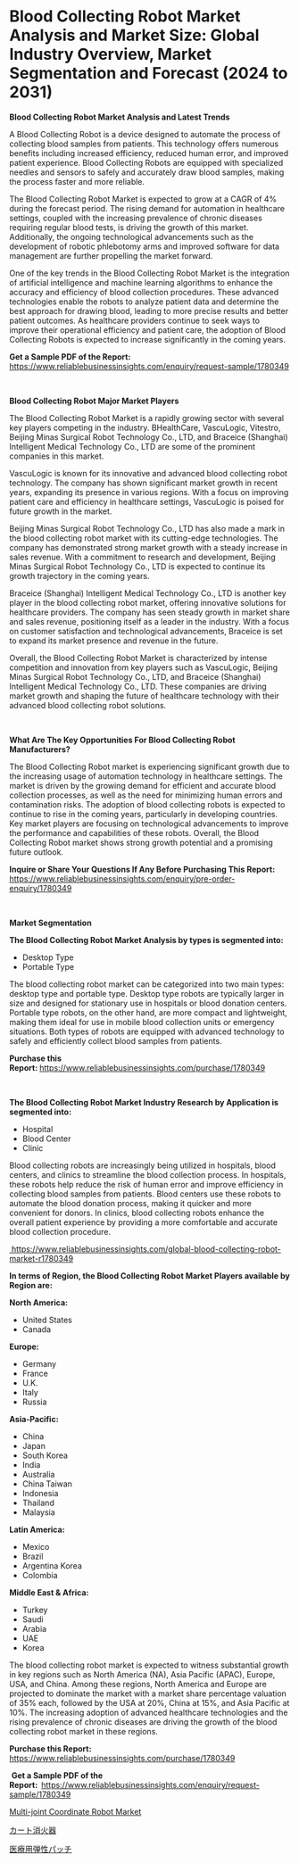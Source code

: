 <p><h1>Blood Collecting Robot Market Analysis and Market Size: Global Industry Overview, Market Segmentation and Forecast (2024 to 2031)</h1></p><p><strong>Blood Collecting Robot Market Analysis and Latest Trends</strong></p>
<p><p>A Blood Collecting Robot is a device designed to automate the process of collecting blood samples from patients. This technology offers numerous benefits including increased efficiency, reduced human error, and improved patient experience. Blood Collecting Robots are equipped with specialized needles and sensors to safely and accurately draw blood samples, making the process faster and more reliable.</p><p>The Blood Collecting Robot Market is expected to grow at a CAGR of 4% during the forecast period. The rising demand for automation in healthcare settings, coupled with the increasing prevalence of chronic diseases requiring regular blood tests, is driving the growth of this market. Additionally, the ongoing technological advancements such as the development of robotic phlebotomy arms and improved software for data management are further propelling the market forward.</p><p>One of the key trends in the Blood Collecting Robot Market is the integration of artificial intelligence and machine learning algorithms to enhance the accuracy and efficiency of blood collection procedures. These advanced technologies enable the robots to analyze patient data and determine the best approach for drawing blood, leading to more precise results and better patient outcomes. As healthcare providers continue to seek ways to improve their operational efficiency and patient care, the adoption of Blood Collecting Robots is expected to increase significantly in the coming years.</p></p>
<p><strong>Get a Sample PDF of the Report:&nbsp;</strong> <a href="https://www.reliablebusinessinsights.com/enquiry/request-sample/1780349">https://www.reliablebusinessinsights.com/enquiry/request-sample/1780349</a></p>
<p>&nbsp;</p>
<p><strong>Blood Collecting Robot Major Market Players</strong></p>
<p><p>The Blood Collecting Robot Market is a rapidly growing sector with several key players competing in the industry. BHealthCare, VascuLogic, Vitestro, Beijing Minas Surgical Robot Technology Co., LTD, and Braceice (Shanghai) Intelligent Medical Technology Co., LTD are some of the prominent companies in this market.</p><p>VascuLogic is known for its innovative and advanced blood collecting robot technology. The company has shown significant market growth in recent years, expanding its presence in various regions. With a focus on improving patient care and efficiency in healthcare settings, VascuLogic is poised for future growth in the market.</p><p>Beijing Minas Surgical Robot Technology Co., LTD has also made a mark in the blood collecting robot market with its cutting-edge technologies. The company has demonstrated strong market growth with a steady increase in sales revenue. With a commitment to research and development, Beijing Minas Surgical Robot Technology Co., LTD is expected to continue its growth trajectory in the coming years.</p><p>Braceice (Shanghai) Intelligent Medical Technology Co., LTD is another key player in the blood collecting robot market, offering innovative solutions for healthcare providers. The company has seen steady growth in market share and sales revenue, positioning itself as a leader in the industry. With a focus on customer satisfaction and technological advancements, Braceice is set to expand its market presence and revenue in the future.</p><p>Overall, the Blood Collecting Robot Market is characterized by intense competition and innovation from key players such as VascuLogic, Beijing Minas Surgical Robot Technology Co., LTD, and Braceice (Shanghai) Intelligent Medical Technology Co., LTD. These companies are driving market growth and shaping the future of healthcare technology with their advanced blood collecting robot solutions.</p></p>
<p>&nbsp;</p>
<p><strong>What Are The Key Opportunities For Blood Collecting Robot Manufacturers?</strong></p>
<p><p>The Blood Collecting Robot market is experiencing significant growth due to the increasing usage of automation technology in healthcare settings. The market is driven by the growing demand for efficient and accurate blood collection processes, as well as the need for minimizing human errors and contamination risks. The adoption of blood collecting robots is expected to continue to rise in the coming years, particularly in developing countries. Key market players are focusing on technological advancements to improve the performance and capabilities of these robots. Overall, the Blood Collecting Robot market shows strong growth potential and a promising future outlook.</p></p>
<p><strong>Inquire or Share Your Questions If Any Before Purchasing This Report:</strong> <a href="https://www.reliablebusinessinsights.com/enquiry/pre-order-enquiry/1780349">https://www.reliablebusinessinsights.com/enquiry/pre-order-enquiry/1780349</a></p>
<p>&nbsp;</p>
<p><strong>Market Segmentation</strong></p>
<p><strong>The Blood Collecting Robot Market Analysis by types is segmented into:</strong></p>
<p><ul><li>Desktop Type</li><li>Portable Type</li></ul></p>
<p><p>The blood collecting robot market can be categorized into two main types: desktop type and portable type. Desktop type robots are typically larger in size and designed for stationary use in hospitals or blood donation centers. Portable type robots, on the other hand, are more compact and lightweight, making them ideal for use in mobile blood collection units or emergency situations. Both types of robots are equipped with advanced technology to safely and efficiently collect blood samples from patients.</p></p>
<p><strong>Purchase this Report:&nbsp;</strong><a href="https://www.reliablebusinessinsights.com/purchase/1780349">https://www.reliablebusinessinsights.com/purchase/1780349</a></p>
<p>&nbsp;</p>
<p><strong>The Blood Collecting Robot Market Industry Research by Application is segmented into:</strong></p>
<p><ul><li>Hospital</li><li>Blood Center</li><li>Clinic</li></ul></p>
<p><p>Blood collecting robots are increasingly being utilized in hospitals, blood centers, and clinics to streamline the blood collection process. In hospitals, these robots help reduce the risk of human error and improve efficiency in collecting blood samples from patients. Blood centers use these robots to automate the blood donation process, making it quicker and more convenient for donors. In clinics, blood collecting robots enhance the overall patient experience by providing a more comfortable and accurate blood collection procedure.</p></p>
<p><a href="https://www.reliablebusinessinsights.com/global-blood-collecting-robot-market-r1780349">&nbsp;https://www.reliablebusinessinsights.com/global-blood-collecting-robot-market-r1780349</a></p>
<p><strong>In terms of Region, the Blood Collecting Robot Market Players available by Region are:</strong></p>
<p>
    <p> <strong> North America: </strong>
        <ul>
            <li>United States</li>
            <li>Canada</li>
        </ul>
        </p> 
    <p> <strong> Europe: </strong>
        <ul>
            <li>Germany</li>
            <li>France</li>
            <li>U.K.</li>
            <li>Italy</li>
            <li>Russia</li>
        </ul>
        </p> 
    <p> <strong> Asia-Pacific: </strong>
        <ul>
            <li>China</li>
            <li>Japan</li>
            <li>South Korea</li>
            <li>India</li>
            <li>Australia</li>
            <li>China Taiwan</li>
            <li>Indonesia</li>
            <li>Thailand</li>
            <li>Malaysia</li>
        </ul>
        </p> 
    <p> <strong> Latin America: </strong>
        <ul>
            <li>Mexico</li>
            <li>Brazil</li>
            <li>Argentina Korea</li>
            <li>Colombia</li>
        </ul>
        </p> 
    <p> <strong> Middle East & Africa: </strong>
        <ul>
            <li>Turkey</li>
            <li>Saudi</li>
            <li>Arabia</li>
            <li>UAE</li>
            <li>Korea</li>
        </ul>
    </p>
    </p>
<p><p>The blood collecting robot market is expected to witness substantial growth in key regions such as North America (NA), Asia Pacific (APAC), Europe, USA, and China. Among these regions, North America and Europe are projected to dominate the market with a market share percentage valuation of 35% each, followed by the USA at 20%, China at 15%, and Asia Pacific at 10%. The increasing adoption of advanced healthcare technologies and the rising prevalence of chronic diseases are driving the growth of the blood collecting robot market in these regions.</p></p>
<p><strong>Purchase this Report: </strong><a href="https://www.reliablebusinessinsights.com/purchase/1780349">https://www.reliablebusinessinsights.com/purchase/1780349</a></p>
<p>&nbsp;<strong>Get a Sample PDF of the Report:&nbsp;&nbsp;</strong><a href="https://www.reliablebusinessinsights.com/enquiry/request-sample/1780349">https://www.reliablebusinessinsights.com/enquiry/request-sample/1780349</a></p>
<p><strong></strong></p>
<p><p><a href="https://github.com/AnnChovey2023/Market-Research-Report-List-1/blob/main/multi-joint-coordinate-robot-market.md">Multi-joint Coordinate Robot Market</a></p><p><a href="https://github.com/NikitaBruen/Market-Research-Report-List-1/blob/main/7085798105706.md">カート消火器</a></p><p><a href="https://github.com/mm14022023/Market-Research-Report-List-1/blob/main/8398621105705.md">医療用弾性パッチ</a></p></p>